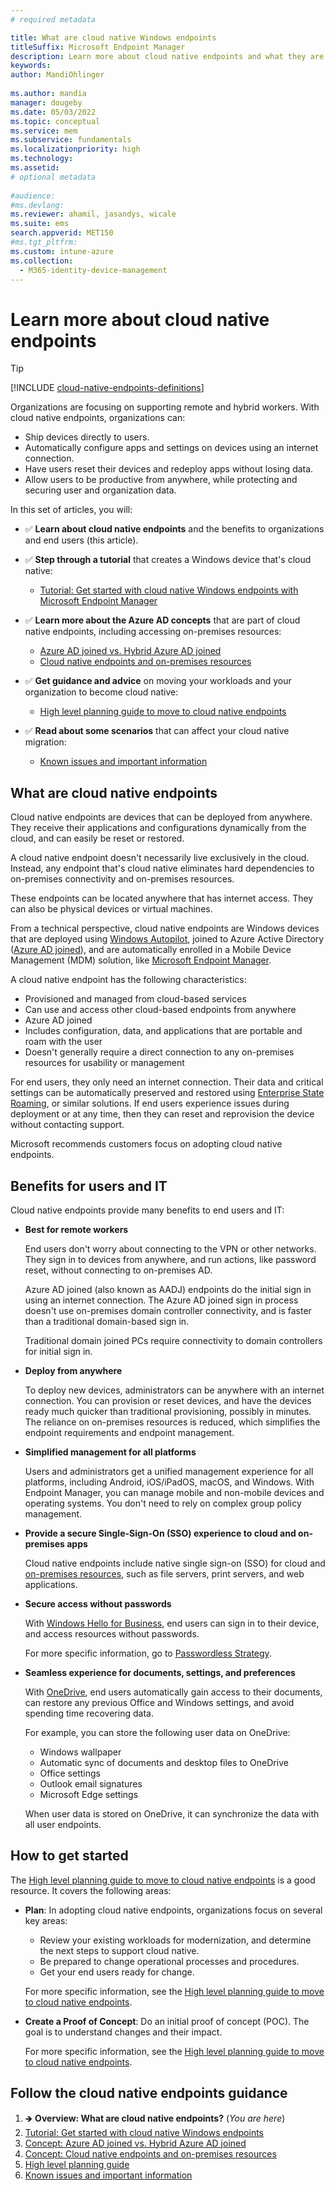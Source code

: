 ```yaml
---
# required metadata

title: What are cloud native Windows endpoints 
titleSuffix: Microsoft Endpoint Manager
description: Learn more about cloud native endpoints and what they are. See a list of benefits, and the impact on end users and IT administrators. Cloud native endpoints help with remote workers and hybrid workers, and use Microsoft Endpoint Manager to manage devices.
keywords:
author: MandiOhlinger
  
ms.author: mandia
manager: dougeby
ms.date: 05/03/2022
ms.topic: conceptual
ms.service: mem
ms.subservice: fundamentals
ms.localizationpriority: high
ms.technology:
ms.assetid: 
# optional metadata
 
#audience:
#ms.devlang:
ms.reviewer: ahamil, jasandys, wicale
ms.suite: ems
search.appverid: MET150
#ms.tgt_pltfrm:
ms.custom: intune-azure
ms.collection:
  - M365-identity-device-management
---
```


# Learn more about cloud native endpoints

> [!TIP]
> [!INCLUDE [cloud-native-endpoints-definitions](../includes/cloud-native-endpoints-definitions.md)]

Organizations are focusing on supporting remote and hybrid workers. With cloud native endpoints, organizations can:

- Ship devices directly to users.
- Automatically configure apps and settings on devices using an internet connection.
- Have users reset their devices and redeploy apps without losing data.
- Allow users to be productive from anywhere, while protecting and securing user and organization data.

In this set of articles, you will:

- ✅ **Learn about cloud native endpoints** and the benefits to organizations and end users (this article).
- ✅ **Step through a tutorial** that creates a Windows device that's cloud native: 

  - [Tutorial: Get started with cloud native Windows endpoints with Microsoft Endpoint Manager](cloud-native-windows-endpoints.md)

- ✅ **Learn more about the Azure AD concepts** that are part of cloud native endpoints, including accessing on-premises resources:

  - [Azure AD joined vs. Hybrid Azure AD joined](azure-ad-joined-hybrid-azure-ad-joined.md) 
  - [Cloud native endpoints and on-premises resources](cloud-native-endpoints-on-premises.md)

- ✅ **Get guidance and advice** on moving your workloads and your organization to become cloud native:

  - [High level planning guide to move to cloud native endpoints](cloud-native-endpoints-planning-guide.md)

- ✅ **Read about some scenarios** that can affect your cloud native migration:

  - [Known issues and important information](cloud-native-endpoints-known-issues.md)

## What are cloud native endpoints

Cloud native endpoints are devices that can be deployed from anywhere. They receive their applications and configurations dynamically from the cloud, and can easily be reset or restored.

A cloud native endpoint doesn't necessarily live exclusively in the cloud. Instead, any endpoint that's cloud native eliminates hard dependencies to on-premises connectivity and on-premises resources.

These endpoints can be located anywhere that has internet access. They can also be physical devices or virtual machines.

From a technical perspective, cloud native endpoints are Windows devices that are deployed using [Windows Autopilot](/mem/autopilot/windows-autopilot), joined to Azure Active Directory ([Azure AD joined](/azure/active-directory/devices/concept-azure-ad-join)), and are automatically enrolled in a Mobile Device Management (MDM) solution, like [Microsoft Endpoint Manager](/mem/endpoint-manager-overview).

A cloud native endpoint has the following characteristics:

- Provisioned and managed from cloud-based services
- Can use and access other cloud-based endpoints from anywhere
- Azure AD joined
- Includes configuration, data, and applications that are portable and roam with the user
- Doesn't generally require a direct connection to any on-premises resources for usability or management

For end users, they only need an internet connection. Their data and critical settings can be automatically preserved and restored using [Enterprise State Roaming](/azure/active-directory/devices/enterprise-state-roaming-faqs), or similar solutions. If end users experience issues during deployment or at any time, then they can reset and reprovision the device without contacting support.

Microsoft recommends customers focus on adopting cloud native endpoints.

## Benefits for users and IT

Cloud native endpoints provide many benefits to end users and IT:

- **Best for remote workers**

  End users don't worry about connecting to the VPN or other networks. They sign in to devices from anywhere, and run actions, like password reset, without connecting to on-premises AD.

  Azure AD joined (also known as AADJ) endpoints do the initial sign in using an internet connection. The Azure AD joined sign in process doesn't use on-premises domain controller connectivity, and is faster than a traditional domain-based sign in.

  Traditional domain joined PCs require connectivity to domain controllers for initial sign in.

- **Deploy from anywhere**

  To deploy new devices, administrators can be anywhere with an internet connection. You can provision or reset devices, and have the devices ready much quicker than traditional provisioning, possibly in minutes. The reliance on on-premises resources is reduced, which simplifies the endpoint requirements and endpoint management.

- **Simplified management for all platforms**

  Users and administrators get a unified management experience for all platforms, including Android, iOS/iPadOS, macOS, and Windows. With Endpoint Manager, you can manage mobile and non-mobile devices and operating systems. You don't need to rely on complex group policy management.

- **Provide a secure Single-Sign-On (SSO) experience to cloud and on-premises apps**

  Cloud native endpoints include native single sign-on (SSO) for cloud and [on-premises resources](/azure/active-directory/devices/azuread-join-sso), such as file servers, print servers, and web applications.

- **Secure access without passwords**

  With [Windows Hello for Business](/windows/security/identity-protection/hello-for-business/hello-overview), end users can sign in to their device, and access resources without passwords.

  For more specific information, go to [Passwordless Strategy](/windows/security/identity-protection/hello-for-business/passwordless-strategy).

- **Seamless experience for documents, settings, and preferences**

  With [OneDrive](/onedrive/plan-onedrive-enterprise), end users automatically gain access to their documents, can restore any previous Office and Windows settings, and avoid spending time recovering data.

  For example, you can store the following user data on OneDrive:

  - Windows wallpaper
  - Automatic sync of documents and desktop files to OneDrive
  - Office settings
  - Outlook email signatures
  - Microsoft Edge settings

  When user data is stored on OneDrive, it can synchronize the data with all user endpoints.

## How to get started

The [High level planning guide to move to cloud native endpoints](cloud-native-endpoints-planning-guide.md) is a good resource. It covers the following areas:

- **Plan**: In adopting cloud native endpoints, organizations focus on several key areas:

  - Review your existing workloads for modernization, and determine the next steps to support cloud native.
  - Be prepared to change operational processes and procedures.
  - Get your end users ready for change.

  For more specific information, see the [High level planning guide to move to cloud native endpoints](cloud-native-endpoints-planning-guide.md).

- **Create a Proof of Concept**: Do an initial proof of concept (POC). The goal is to understand changes and their impact.

  For more specific information, see the [High level planning guide to move to cloud native endpoints](cloud-native-endpoints-planning-guide.md).

## Follow the cloud native endpoints guidance

1. 🡺 **Overview: What are cloud native endpoints?** (*You are here*)
2. [Tutorial: Get started with cloud native Windows endpoints](cloud-native-windows-endpoints.md)
3. [Concept: Azure AD joined vs. Hybrid Azure AD joined](azure-ad-joined-hybrid-azure-ad-joined.md)
4. [Concept: Cloud native endpoints and on-premises resources](cloud-native-endpoints-on-premises.md)
5. [High level planning guide](cloud-native-endpoints-planning-guide.md)
6. [Known issues and important information](cloud-native-endpoints-known-issues.md)

